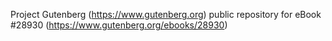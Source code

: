 Project Gutenberg (https://www.gutenberg.org) public repository for eBook #28930 (https://www.gutenberg.org/ebooks/28930)
